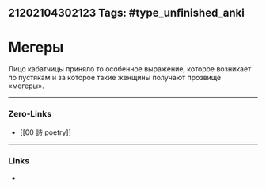 21202104302123
Tags: #type_unfinished_anki 
---
# Мегеры

Лицо кабатчицы приняло то особенное выражение, которое возникает по пустякам и за которое такие женщины получают прозвище «мегеры».

---
### Zero-Links
- [[00 詩 poetry]]
---
### Links
-